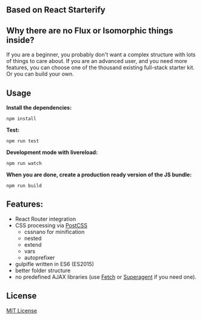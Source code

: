 ## Based on React Starterify

## Why there are no Flux or Isomorphic things inside?

If you are a beginner, you probably don't want a complex structure with lots of things to care about.
If you are an advanced user, and you need more features, you can choose one of the thousand existing full-stack starter kit. Or you can build your own.

## Usage

__Install the dependencies:__

`npm install`

__Test:__

`npm run test`

__Development mode with livereload:__

`npm run watch`

__When you are done, create a production ready version of the JS bundle:__

`npm run build`

## Features:

- React Router integration
- CSS processing via [PostCSS](https://github.com/postcss/postcss)
  - cssnano for minification
  - nested
  - extend
  - vars
  - autoprefixer
- gulpifle written in ES6 (ES2015)
- better folder structure
- no predefined AJAX libraries (use [Fetch](https://github.com/github/fetch) or [Superagent](https://github.com/visionmedia/superagent) if you need one).

## License

[MIT License](http://opensource.org/licenses/MIT)
